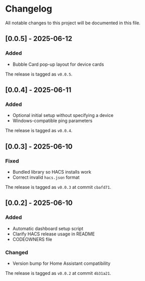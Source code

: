 # Changelog

All notable changes to this project will be documented in this file.

## [0.0.5] - 2025-06-12
### Added
- Bubble Card pop-up layout for device cards

The release is tagged as `v0.0.5`.

## [0.0.4] - 2025-06-11
### Added
- Optional initial setup without specifying a device
- Windows-compatible ping parameters

The release is tagged as `v0.0.4`.

## [0.0.3] - 2025-06-10
### Fixed
- Bundled library so HACS installs work
- Correct invalid `hacs.json` format

The release is tagged as `v0.0.3` at commit `cbafd71`.

## [0.0.2] - 2025-06-10
### Added
- Automatic dashboard setup script
- Clarify HACS release usage in README
- CODEOWNERS file

### Changed
- Version bump for Home Assistant compatibility

The release is tagged as `v0.0.2` at commit `4b31a21`.
